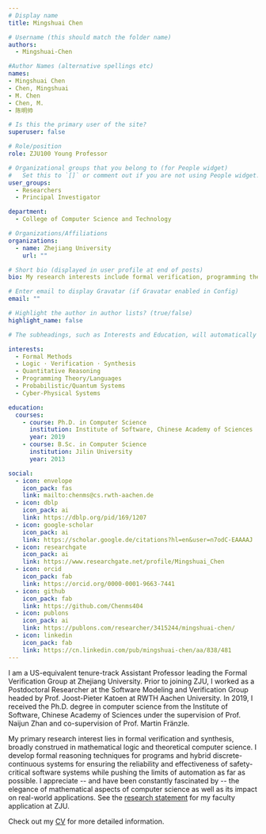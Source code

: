 ```yaml
---
# Display name
title: Mingshuai Chen

# Username (this should match the folder name)
authors:
  - Mingshuai-Chen

#Author Names (alternative spellings etc)
names:
- Mingshuai Chen
- Chen, Mingshuai
- M. Chen
- Chen, M.
- 陈明帅

# Is this the primary user of the site?
superuser: false

# Role/position
role: ZJU100 Young Professor

# Organizational groups that you belong to (for People widget)
#   Set this to `[]` or comment out if you are not using People widget.
user_groups:
  - Researchers
  - Principal Investigator

department:
  - College of Computer Science and Technology

# Organizations/Affiliations
organizations:
  - name: Zhejiang University
    url: ""

# Short bio (displayed in user profile at end of posts)
bio: My research interests include formal verification, programming theory, and logical aspects of computer science.

# Enter email to display Gravatar (if Gravatar enabled in Config)
email: ""

# Highlight the author in author lists? (true/false)
highlight_name: false

# The subheadings, such as Interests and Education, will automatically translate depending on the language chosen in `config.yaml`. To customize the subheading text, see the Language page in the docs.

interests:
  - Formal Methods
  - Logic · Verification · Synthesis
  - Quantitative Reasoning
  - Programming Theory/Languages
  - Probabilistic/Quantum Systems
  - Cyber-Physical Systems

education:
  courses:
    - course: Ph.D. in Computer Science
      institution: Institute of Software, Chinese Academy of Sciences
      year: 2019
    - course: B.Sc. in Computer Science
      institution: Jilin University
      year: 2013

social:
  - icon: envelope
    icon_pack: fas
    link: mailto:chenms@cs.rwth-aachen.de
  - icon: dblp
    icon_pack: ai
    link: https://dblp.org/pid/169/1207
  - icon: google-scholar
    icon_pack: ai
    link: https://scholar.google.de/citations?hl=en&user=n7odC-EAAAAJ
  - icon: researchgate
    icon_pack: ai
    link: https://www.researchgate.net/profile/Mingshuai_Chen
  - icon: orcid
    icon_pack: fab
    link: https://orcid.org/0000-0001-9663-7441
  - icon: github
    icon_pack: fab
    link: https://github.com/Chenms404
  - icon: publons
    icon_pack: ai
    link: https://publons.com/researcher/3415244/mingshuai-chen/
  - icon: linkedin
    icon_pack: fab
    link: https://cn.linkedin.com/pub/mingshuai-chen/aa/838/481
---
```


I am a US-equivalent tenure-track Assistant Professor leading the Formal Verification Group at Zhejiang University. Prior to joining ZJU, I worked as a Postdoctoral Researcher at the Software Modeling and Verification Group headed by Prof. Joost-Pieter Katoen at RWTH Aachen University. In 2019, I received the Ph.D. degree in computer science from the Institute of Software, Chinese Academy of Sciences under the supervision of Prof. Naijun Zhan and co-supervision of Prof. Martin Fränzle.

My primary research interest lies in formal verification and synthesis, broadly construed in mathematical logic and theoretical computer science. I develop formal reasoning techniques for programs and hybrid discrete-continuous systems for ensuring the reliability and effectiveness of safety-critical software systems while pushing the limits of automation as far as possible. I appreciate -- and have been constantly fascinated by -- the elegance of mathematical aspects of computer science as well as its impact on real-world applications. See the [research statement](/files/Research%20Statement_Mingshuai%20Chen.pdf) for my faculty application at ZJU.

<!-- Mingshuai Chen has published over twenty peer-reviewed papers at flagship journals/conferences including Inf. Comput., IEEE Trans. Automat. Contr., Acta Inform., CAV, TACAS, IJGAR/CADE, FM, etc. He serves in the reviewer panel of AMS Mathematical Reviews and the program/repeatability committees of SYNASC 2022, RTCSA 2021, VMCAI 2021, ADHS 2021, etc. He was the awardee of the Distinguished Paper Award at ATVA 2018, Best Paper Award at FMAC 2019, and the CAS-President Special Award in 2019. -->

<i class="fa-solid fa-download"></i> Check out my [CV](/files/CV_Mingshuai%20Chen.pdf) for more detailed information.
